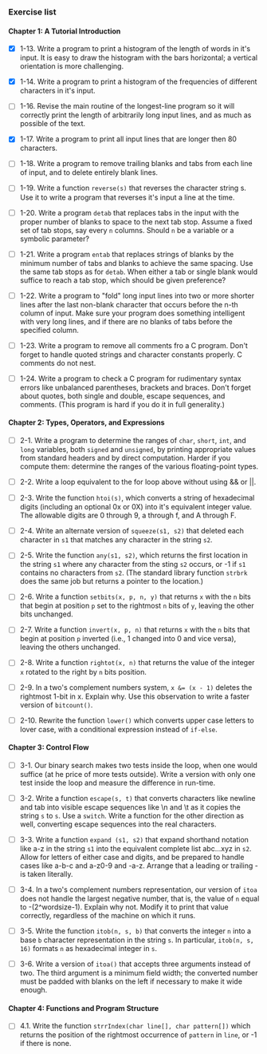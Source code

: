 ### Exercise list

#### Chapter 1: **A Tutorial Introduction**

- [x] 1-13. Write a program to print a histogram of the length of words in it's input. It is easy to draw the histogram with the bars horizontal; a vertical orientation is more challenging.

- [x] 1-14. Write  a program to print a histogram of the frequencies of different characters in it's input.

- [ ] 1-16. Revise the main routine of the longest-line program so it will correctly print  the length of arbitrarily long input lines, and as much as possible of the text.

- [x] 1-17. Write a program to print all input lines that are longer then 80 characters.

- [ ] 1-18. Write a program to remove trailing blanks and tabs from each line of input, and to delete entirely blank lines.

- [ ] 1-19. Write a function `reverse(s)` that reverses the character string s. Use it to write a program that reverses it's input a line at the time.

- [ ] 1-20. Write a program `detab` that replaces tabs in the input with the proper number of blanks to space to the next tab stop. Assume a fixed set of tab stops, say every `n` columns. Should `n` be a variable or a symbolic parameter?

- [ ] 1-21. Write a program `entab` that replaces strings of blanks by the minimum number of tabs and blanks to achieve the same spacing. Use the same tab stops as for `detab`. When either a tab or single blank would suffice to reach a tab stop, which should be given preference?

- [ ] 1-22. Write a program to "fold" long input lines into two or more shorter lines after the last non-blank character that occurs before the n-th column of input. Make sure your program does something intelligent with very long lines, and if there are no blanks of tabs before the specified column.

- [ ] 1-23. Write a program to remove all comments fro a C program. Don't forget to handle quoted strings and character constants properly. C comments do not nest.

- [ ] 1-24. Write a program to check a C program for rudimentary syntax errors like unbalanced parentheses, brackets and braces. Don't forget about quotes, both single and double, escape sequences, and comments. (This program is hard if you do it in full generality.)

#### Chapter 2: **Types, Operators, and Expressions**

- [ ] 2-1. Write a program to determine the ranges of `char`, `short`, `int`, and `long` variables, both `signed` and `unsigned`, by printing appropriate values from standard headers and by direct computation. Harder if you compute them: determine the ranges of the various floating-point types.

- [ ] 2-2. Write a loop equivalent to the for loop above without using && or ||.

- [ ] 2-3. Write the function `htoi(s)`, which converts a string of hexadecimal digits (including an optional 0x or 0X) into it's equivalent integer value. The allowable digits are 0 through 9, a through f, and A through F.

- [ ] 2-4. Write an alternate version of `squeeze(s1, s2)` that deleted each character in `s1` that matches any character in the string `s2`.

- [ ] 2-5. Write the function `any(s1, s2)`, which returns the first location in the string `s1` where any character from the sting `s2` occurs, or -1 if `s1` contains no characters from `s2`. (The standard library function `strbrk` does the same job but returns a pointer to the location.)

- [ ] 2-6. Write a function `setbits(x, p, n, y)` that returns `x` with the `n` bits that begin at position `p` set to the rightmost `n` bits of `y`, leaving the other bits unchanged.

- [ ] 2-7. Write a function `invert(x, p, n)` that returns `x` with the `n` bits that begin at position `p` inverted (i.e., 1 changed into 0 and vice versa), leaving the others unchanged.

- [ ] 2-8. Write a function `rightot(x, n)` that returns the value of the integer `x` rotated to the right by `n` bits position.

- [ ] 2-9. In a two's complement numbers system, `x &= (x - 1)` deletes the rightmost 1-bit in x. Explain why. Use this observation to write a faster version of `bitcount()`.

- [ ] 2-10. Rewrite the function `lower()` which converts upper case letters to lover case, with a conditional expression instead of `if-else`.

#### Chapter 3: **Control Flow**

- [ ] 3-1. Our binary search makes two tests inside the loop, when one would suffice (at he price of more tests outside). Write a version with only one test inside the loop and measure the difference in run-time.

- [ ] 3-2. Write a function `escape(s, t)` that converts characters like newline and tab into visible escape sequences like \n and \t as it copies the string `s` to `s`. Use a `switch`. Write a function for the other direction as well, converting escape sequences into the real characters.

- [ ] 3-3. Write a function `expand (s1, s2)` that expand shorthand notation like a-z in the string `s1` into the equivalent complete list abc...xyz in `s2`. Allow for letters of either case and digits, and be prepared to handle cases like a-b-c and a-z0-9 and -a-z. Arrange that a leading or trailing -is taken literally.

- [ ] 3-4. In a two's complement numbers representation, our version of `itoa` does not handle the largest negative number, that is, the value of `n` equal to -(2^wordsize-1). Explain why not. Modify it to print that value correctly, regardless of the machine on which it runs.

- [ ] 3-5. Write the function `itob(n, s, b)` that converts the integer `n` into a base `b` character representation in the string `s`. In particular, `itob(n, s, 16)` formats `n` as hexadecimal integer in `s`.

- [ ] 3-6. Write a version of `itoa()` that accepts three arguments instead of two. The third argument is a minimum field width; the converted number must be padded with blanks on the left if necessary to make it wide enough.

#### Chapter 4: Functions and Program Structure

- [ ] 4.1. Write the function `strrIndex(char line[], char pattern[])` which returns the position of the rightmost occurrence of `pattern` in `line`, or -1 if there is none.

